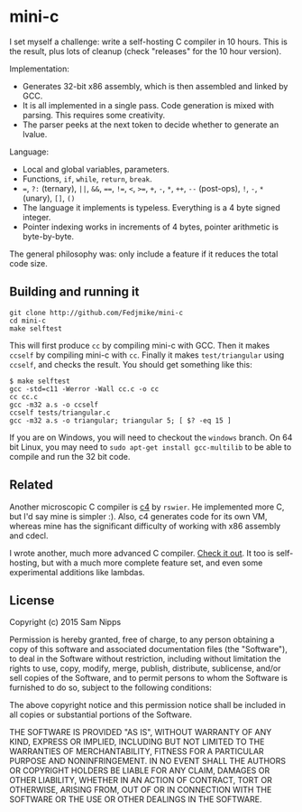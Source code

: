 mini-c
======

I set myself a challenge: write a self-hosting C compiler in 10 hours. This is the result, plus lots of cleanup (check "releases" for the 10 hour version).

Implementation:
- Generates 32-bit x86 assembly, which is then assembled and linked by GCC.
- It is all implemented in a single pass. Code generation is mixed with parsing. This requires some creativity.
- The parser peeks at the next token to decide whether to generate an lvalue.

Language:
- Local and global variables, parameters.
- Functions, `if`, `while`, `return`, `break`.
- `=`, `?:` (ternary), `||`, `&&`, `==`, `!=`, `<`, `>=`, `+`, `-`, `*`, `++`, `--` (post-ops), `!`, `-`, `*` (unary), `[]`, `()`
- The language it implements is typeless. Everything is a 4 byte signed integer.
- Pointer indexing works in increments of 4 bytes, pointer arithmetic is byte-by-byte.

The general philosophy was: only include a feature if it reduces the total code size.

Building and running it
-----------------------

    git clone http://github.com/Fedjmike/mini-c
    cd mini-c
    make selftest

This will first produce `cc` by compiling mini-c with GCC. Then it makes `ccself` by compiling mini-c with `cc`. Finally it makes `test/triangular` using `ccself`, and checks the result. You should get something like this:

    $ make selftest
    gcc -std=c11 -Werror -Wall cc.c -o cc
    cc cc.c
    gcc -m32 a.s -o ccself
    ccself tests/triangular.c
    gcc -m32 a.s -o triangular; triangular 5; [ $? -eq 15 ]

If you are on Windows, you will need to checkout the `windows` branch. On 64 bit Linux, you may need to `sudo apt-get install gcc-multilib` to be able to compile and run the 32 bit code.

Related
-------

Another microscopic C compiler is [c4](https://github.com/rswier/c4) by `rswier`. He implemented more C, but I'd say mine is simpler :). Also, c4 generates code for its own VM, whereas mine has the significant difficulty of working with x86 assembly and cdecl.

I wrote another, much more advanced C compiler. [Check it out](https://github.com/Fedjmike/fcc). It too is self-hosting, but with a much more complete feature set, and even some experimental additions like lambdas.

License
-------

Copyright (c) 2015 Sam Nipps

Permission is hereby granted, free of charge, to any person obtaining a copy of this software and associated documentation files (the "Software"), to deal in the Software without restriction, including without limitation the rights to use, copy, modify, merge, publish, distribute, sublicense, and/or sell copies of the Software, and to permit persons to whom the Software is furnished to do so, subject to the following conditions:

The above copyright notice and this permission notice shall be included in all copies or substantial portions of the Software.

THE SOFTWARE IS PROVIDED "AS IS", WITHOUT WARRANTY OF ANY KIND, EXPRESS OR IMPLIED, INCLUDING BUT NOT LIMITED TO THE WARRANTIES OF MERCHANTABILITY, FITNESS FOR A PARTICULAR PURPOSE AND NONINFRINGEMENT. IN NO EVENT SHALL THE AUTHORS OR COPYRIGHT HOLDERS BE LIABLE FOR ANY CLAIM, DAMAGES OR OTHER LIABILITY, WHETHER IN AN ACTION OF CONTRACT, TORT OR OTHERWISE, ARISING FROM, OUT OF OR IN CONNECTION WITH THE SOFTWARE OR THE USE OR OTHER DEALINGS IN THE SOFTWARE.
